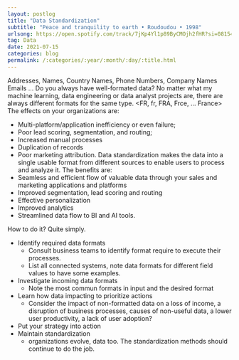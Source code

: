 ```yaml
---
layout: postlog
title: "Data Standardization"
subtitle: "Peace and tranquility to earth • Roudoudou • 1998"
urlsong: https://open.spotify.com/track/7jKp4Yl1p89ByCMOjh2fHR?si=081543a504c64211
tag: Data
date: 2021-07-15
categories: blog
permalink: /:categories/:year/:month/:day/:title.html
---
```


Addresses, Names, Country Names, Phone Numbers, Company Names Emails ... Do you always have well-formated data? No matter what my machine learning, data engineering or data analyst projects are, there are always different formats for the same type. <FR, fr, FRA, Frce, ... France> 
The effects on your organizations are:
- Multi-platform/application inefficiency or even failure;
- Poor lead scoring, segmentation, and routing; 
- Increased manual processes
- Duplication of records
- Poor marketing attribution.
Data standardization makes the data into a single usable format from different sources to enable users to process and analyze it.
The benefits are: 
- Seamless and efficient flow of valuable data through your sales and marketing applications and platforms
- Improved segmentation, lead scoring and routing
- Effective personalization
- Improved analytics
- Streamlined data flow to BI and AI tools.

How to do it? Quite simply. 
- Identify required data formats
  - Consult business teams to identify format require to execute their processes.
  - List all connected systems, note data formats for different field values to have some examples.
- Investigate incoming data formats
  - Note the most commun formats in input and the desired format
- Learn how data impacting to prioritize actions
  - Consider the impact of non-formatted data on a loss of income, a disruption of business processes, causes of non-useful data, a lower user productivity, a lack of user adoption? 
- Put your strategy into action
- Maintain standardization
  - organizations evolve, data too. The standardization methods should continue to do the job. 